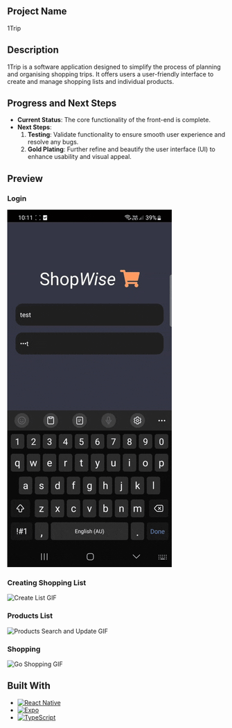 ## Project Name

1Trip

## Description

1Trip is a software application designed to simplify the process of planning and organising shopping trips. It offers users a user-friendly interface to create and manage shopping lists and individual products.

## Progress and Next Steps

- **Current Status**: The core functionality of the front-end is complete.
- **Next Steps**:
  1. **Testing**: Validate functionality to ensure smooth user experience and resolve any bugs.
  2. **Gold Plating**: Further refine and beautify the user interface (UI) to enhance usability and visual appeal.

## Preview

### Login

![Login GIF](Images/Login.gif)

### Creating Shopping List

![Create List GIF](Images/Create%20List.gif)

### Products List

![Products Search and Update GIF](Images/ProductSearch.gif)

### Shopping

![Go Shopping GIF](Images/ShoppingList.gif)

## Built With

- [![React Native](https://img.shields.io/badge/-React%20Native-blue?logo=react&logoColor=white)](https://reactnative.dev/)
- [![Expo](https://img.shields.io/badge/-Expo-lightgrey?logo=expo&logoColor=white)](https://expo.io/)
- [![TypeScript](https://img.shields.io/badge/-TypeScript-blue?logo=typescript&logoColor=white)](https://www.typescriptlang.org/)
